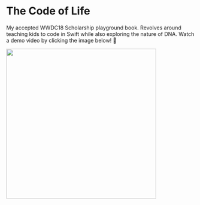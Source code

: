 # The Code of Life
My accepted WWDC18 Scholarship playground book. Revolves around teaching kids to code in Swift while also exploring the nature of DNA. Watch a demo video by clicking the image below! 🧬

<a href="https://youtu.be/AxlE3suR0Yc"><img src="https://nadintamer.github.io/resources/images/code-of-life.png" height="400"/></a>
